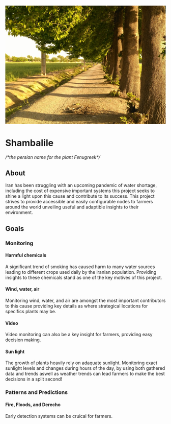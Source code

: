 <p align="center">
  <img src="https://github.com/k1nxx/shambalile/blob/main/project%20banner.jpg?raw=true" width="800" alt="Shambalile">
</p>

# Shambalile

*/\*the persian name for the plant Fenugreek\*/*

## About

Iran has been struggling with an upcoming pandemic of water shortage, including the cost of expensive important systems this project seeks to shine a light upon this cause and contribute to its success. This project strives to provide accessible and easily configurable nodes to farmers around the world unveiling useful and adaptible insights to their environment.

## Goals

### Monitoring

#### Harmful chemicals

A significant trend of smoking has caused harm to many water sources leading to different crops used daily by the iranian population. Providing insights to these chemicals stand as one of the key motives of this project.

#### Wind, water, air

Monitoring wind, water, and air are amongst the most important contributors to this cause providing key details as where strategical locations for specifics plants may be. 

#### Video

Video monitoring can also be a key insight for farmers, providing easy decision making.

#### Sun light

The growth of plants heavily rely on adaquate sunlight. Monitoring exact sunlight levels and changes during hours of the day, by using both gathered data and trends aswell as weather trends can lead farmers to make the best decisions in a split second!

### Patterns and Predictions

#### Fire, Floods, and Derecho 

Early detection systems can be cruical for farmers. 
